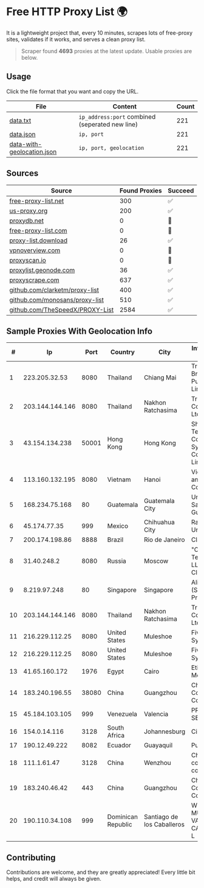 
# Free HTTP Proxy List 🌍

It is a lightweight project that, every 10 minutes, scrapes lots of free-proxy sites, validates if it works, and serves a clean proxy list.


> Scraper found **4693** proxies at the latest update. Usable proxies are below.

## Usage

Click the file format that you want and copy the URL.


|File|Content|Count|
|----|-------|-----|
|[data.txt](https://raw.githubusercontent.com/themiralay/Proxy-List-World/master/data.txt)|`ip_address:port` combined (seperated new line)|221|
|[data.json](https://raw.githubusercontent.com/themiralay/Proxy-List-World/master/data.json)|`ip, port`|221|
|[data-with-geolocation.json](https://raw.githubusercontent.com/themiralay/Proxy-List-World/master/data-with-geolocation.json)|`ip, port, geolocation`|221|

## Sources

|Source|Found Proxies|Succeed|
|------|-------------|-------|
|[free-proxy-list.net](https://free-proxy-list.net)|300|✅|
|[us-proxy.org](https://www.us-proxy.org)|200|✅|
|[proxydb.net](http://proxydb.net)|0|🚫|
|[free-proxy-list.com](https://free-proxy-list.com/?page=&port=&type%5B%5D=http&type%5B%5D=https&up_time=0&search=Search)|0|🚫|
|[proxy-list.download](https://www.proxy-list.download/HTTP)|26|✅|
|[vpnoverview.com](https://vpnoverview.com/privacy/anonymous-browsing/free-proxy-servers)|0|🚫|
|[proxyscan.io](https://www.proxyscan.io)|0|🚫|
|[proxylist.geonode.com](https://proxylist.geonode.com/api/proxy-list?limit=300&page=1&sort_by=lastChecked&sort_type=desc&protocols=http,https)|36|✅|
|[proxyscrape.com](https://api.proxyscrape.com/v2/?request=displayproxies&protocol=http&timeout=10000&country=all&ssl=all&anonymity=all)|637|✅|
|[github.com/clarketm/proxy-list](https://raw.githubusercontent.com/clarketm/proxy-list/master/proxy-list-raw.txt)|400|✅|
|[github.com/monosans/proxy-list](https://raw.githubusercontent.com/monosans/proxy-list/main/proxies/http.txt)|510|✅|
|[github.com/TheSpeedX/PROXY-List](https://raw.githubusercontent.com/TheSpeedX/PROXY-List/master/http.txt)|2584|✅|


## Sample Proxies With Geolocation Info

|#|Ip|Port|Country|City|Internet Service Provider|
|-|--|----|-------|----|-------------------------|
|1|223.205.32.53|8080|Thailand|Chiang Mai|Triple T Broadband Public Company Limited|
|2|203.144.144.146|8080|Thailand|Nakhon Ratchasima|True Internet Corporation CO. Ltd.|
|3|43.154.134.238|50001|Hong Kong|Hong Kong|Shenzhen Tencent Computer Systems Company Limited|
|4|113.160.132.195|8080|Vietnam|Hanoi|VietNam Post and Telecom Corporation|
|5|168.234.75.168|80|Guatemala|Guatemala City|Universidad de San Carlos de Guatemala|
|6|45.174.77.35|999|Mexico|Chihuahua City|Raul Duarte Urita|
|7|200.174.198.86|8888|Brazil|Rio de Janeiro|Claro S.A|
|8|31.40.248.2|8080|Russia|Moscow|"Cloud Technologies" LLC trading as Cloud.ru|
|9|8.219.97.248|80|Singapore|Singapore|Alibaba Cloud (Singapore) Private Limited|
|10|203.144.144.146|8080|Thailand|Nakhon Ratchasima|True Internet Corporation CO. Ltd.|
|11|216.229.112.25|8080|United States|Muleshoe|Five Area Systems, LLC|
|12|216.229.112.25|8080|United States|Muleshoe|Five Area Systems, LLC|
|13|41.65.160.172|1976|Egypt|Cairo|Etisalat Misr Mobile BB|
|14|183.240.196.55|38080|China|Guangzhou|China Mobile Communications Corporation|
|15|45.184.103.105|999|Venezuela|Valencia|PRINTER-NET-SERVICE, C.A.|
|16|154.0.14.116|3128|South Africa|Johannesburg|Cisp IP3|
|17|190.12.49.222|8082|Ecuador|Guayaquil|Puntonet S.A|
|18|111.1.61.47|3128|China|Wenzhou|China Mobile communications corporation|
|19|183.240.46.42|443|China|Guangzhou|China Mobile Communications Corporation|
|20|190.110.34.108|999|Dominican Republic|Santiago de los Caballeros|WIRELESS MULTI SERVICE VARGAS CABRERA, S. R. L|



## Contributing

Contributions are welcome, and they are greatly appreciated! Every
little bit helps, and credit will always be given.

